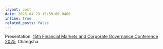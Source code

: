 ```yaml
---
layout: post
date: 2025-04-23 15:59:00-0400
inline: true
related_posts: false
---
```


Presentation: [15th Financial Markets and Corporate Governance Conference 2025](http://ibschool-en.hnu.edu.cn/Financial_Markets_and_Corporate_Governance_Co.htm), Changsha